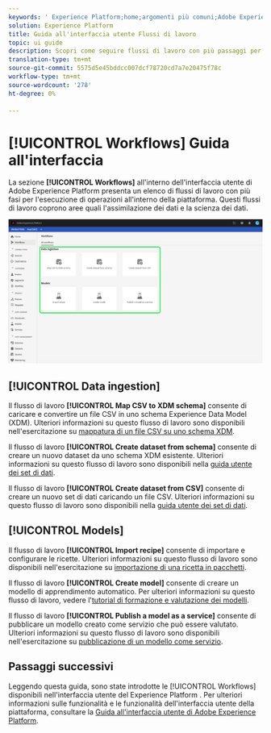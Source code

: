 ```yaml
---
keywords: ' Experience Platform;home;argomenti più comuni;Adobe Experience Platform;guida utente;ui guide;workflow ui guide;flussi di lavoro;workflow guida utente;'
solution: Experience Platform
title: Guida all'interfaccia utente Flussi di lavoro
topic: ui guide
description: Scopri come seguire flussi di lavoro con più passaggi per eseguire operazioni comuni nell’interfaccia utente di Adobe Experience Platform.
translation-type: tm+mt
source-git-commit: 5575d5e45bddcc007dcf78720cd7a7e20475f78c
workflow-type: tm+mt
source-wordcount: '278'
ht-degree: 0%

---
```



# [!UICONTROL Workflows] Guida all&#39;interfaccia

La sezione **[!UICONTROL Workflows]** all&#39;interno dell&#39;interfaccia utente di Adobe Experience Platform presenta un elenco di flussi di lavoro con più fasi per l&#39;esecuzione di operazioni all&#39;interno della piattaforma. Questi flussi di lavoro coprono aree quali l&#39;assimilazione dei dati e la scienza dei dati.

![workflow](./images/workflows/workflows.png)

## [!UICONTROL Data ingestion]

Il flusso di lavoro **[!UICONTROL Map CSV to XDM schema]** consente di caricare e convertire un file CSV in uno schema Experience Data Model (XDM). Ulteriori informazioni su questo flusso di lavoro sono disponibili nell&#39;esercitazione su [mappatura di un file CSV su uno schema XDM](../ingestion/tutorials/map-a-csv-file.md).

Il flusso di lavoro **[!UICONTROL Create dataset from schema]** consente di creare un nuovo dataset da uno schema XDM esistente. Ulteriori informazioni su questo flusso di lavoro sono disponibili nella [guida utente dei set di dati](../catalog/datasets/user-guide.md#schema).

Il flusso di lavoro **[!UICONTROL Create dataset from CSV]** consente di creare un nuovo set di dati caricando un file CSV. Ulteriori informazioni su questo flusso di lavoro sono disponibili nella [guida utente dei set di dati](../catalog/datasets/user-guide.md#csv).

## [!UICONTROL Models]

Il flusso di lavoro **[!UICONTROL Import recipe]** consente di importare e configurare le ricette. Ulteriori informazioni su questo flusso di lavoro sono disponibili nell&#39;esercitazione su [importazione di una ricetta in pacchetti](../data-science-workspace/models-recipes/import-packaged-recipe-ui.md).

Il flusso di lavoro **[!UICONTROL Create model]** consente di creare un modello di apprendimento automatico. Per ulteriori informazioni su questo flusso di lavoro, vedere l&#39;[tutorial di formazione e valutazione dei modelli](../data-science-workspace/models-recipes/train-evaluate-model-ui.md).

Il flusso di lavoro **[!UICONTROL Publish a model as a service]** consente di pubblicare un modello creato come servizio che può essere valutato. Ulteriori informazioni su questo flusso di lavoro sono disponibili nell&#39;esercitazione su [pubblicazione di un modello come servizio](../data-science-workspace/models-recipes/publish-model-service-ui.md).

## Passaggi successivi

Leggendo questa guida, sono state introdotte le [!UICONTROL Workflows] disponibili nell&#39;interfaccia utente del Experience Platform . Per ulteriori informazioni sulle funzionalità e le funzionalità dell&#39;interfaccia utente della piattaforma, consultare la [Guida all&#39;interfaccia utente di Adobe Experience Platform](ui-guide.md).